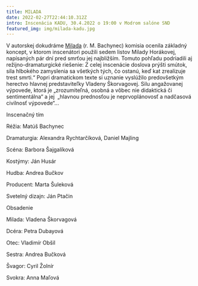```yaml
---
title: MILADA
date: 2022-02-27T22:44:10.312Z
intro: Inscenácia KADU, 30.4.2022 o 19:00 v Modrom salóne SND
featured_img: img/milada-kadu.jpg
---
```

V autorskej dokudráme [Milada](http://kadu.sk/produkcie/milada/) (r. M. Bachynec) komisia ocenila základný koncept, v ktorom inscenátori použili sedem listov Milady Horákovej, napísaných pár dní pred smrťou jej najbližším. Tomuto pohľadu podriadili aj režijno-dramaturgické riešenie: Z celej inscenácie doslova prýšti smútok, sila hlbokého zamyslenia sa všetkých tých, čo ostanú, keď kat zrealizuje trest smrti.“ Popri dramatickom texte si uznanie vyslúžilo predovšetkým herectvo hlavnej predstaviteľky Vladeny Škorvagovej. Silu angažovanej výpovede, ktorá je „zrozumiteľná, osobná a vôbec nie didaktická či sentimentálna“ a jej  „hlavnou prednosťou je neprvoplánovosť a nadčasová civilnosť výpovede“...

Inscenačný tím

Réžia: Matúš Bachynec

Dramaturgia: Alexandra Rychtarčíková, Daniel Majling

Scéna: Barbora Šajgalíková

Kostýmy: Ján Husár

Hudba: Andrea Bučkov

Producent: Marta Šuleková

Svetelný dizajn: Ján Ptačin

Obsadenie

Milada: Vladena Škorvagová

Dcéra: Petra Dubayová

Otec: Vladimír Obšil

Sestra: Andrea Bučková

Švagor: Cyril Žolnír

Svokra: Anna Maľová